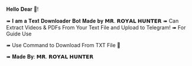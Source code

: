 𝐇𝐞𝐥𝐥𝐨 𝐃𝐞𝐚𝐫 👋!

➠ 𝐈 𝐚𝐦 𝐚 𝐓𝐞𝐱𝐭 𝐃𝐨𝐰𝐧𝐥𝐨𝐚𝐝𝐞𝐫 𝐁𝐨𝐭 𝐌𝐚𝐝𝐞 𝐛𝐲 𝗠𝗥. 𝗥𝗢𝗬𝗔𝗟 𝗛𝗨𝗡𝗧𝗘𝗥
➠ Can Extract Videos & PDFs From Your Text File and Upload to Telegram!
➠ For Guide Use

➠ Use  Command to Download From TXT File 📄

➠ 𝐌𝐚𝐝𝐞 𝐁𝐲: 𝗠𝗥. 𝗥𝗢𝗬𝗔𝗟 𝗛𝗨𝗡𝗧𝗘𝗥
